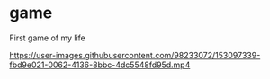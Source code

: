 # game
First game of my life

https://user-images.githubusercontent.com/98233072/153097339-fbd9e021-0062-4136-8bbc-4dc5548fd95d.mp4

